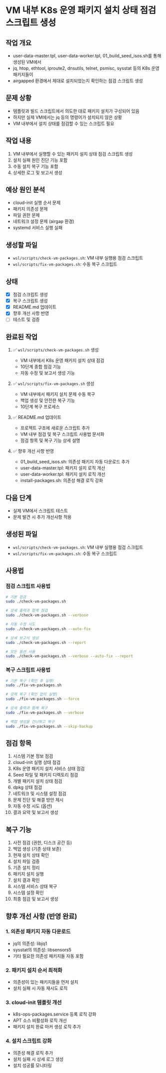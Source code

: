 # VM 내부 K8s 운영 패키지 설치 상태 점검 스크립트 생성

## 작업 개요
- user-data-master.tpl, user-data-worker.tpl, 01_build_seed_isos.sh를 통해 생성된 VM에서
- jq, htop, ethtool, iproute2, dnsutils, telnet, psmisc, sysstat 등의 K8s 운영 패키지들이
- airgapped 환경에서 제대로 설치되었는지 확인하는 점검 스크립트 생성

## 문제 상황
- 템플릿과 빌드 스크립트에서 의도한 대로 패키지 설치가 구성되어 있음
- 하지만 실제 VM에서는 jq 등의 명령어가 설치되지 않은 상황
- VM 내부에서 설치 상태를 점검할 수 있는 스크립트 필요

## 작업 내용
1. VM 내부에서 실행할 수 있는 패키지 설치 상태 점검 스크립트 생성
2. 설치 실패 원인 진단 기능 포함
3. 수동 설치 복구 기능 포함
4. 상세한 로그 및 보고서 생성

## 예상 원인 분석
- cloud-init 실행 순서 문제
- 패키지 의존성 문제
- 파일 권한 문제
- 네트워크 설정 문제 (airgap 환경)
- systemd 서비스 실행 실패

## 생성할 파일
- `wsl/scripts/check-vm-packages.sh`: VM 내부 실행용 점검 스크립트
- `wsl/scripts/fix-vm-packages.sh`: 수동 복구 스크립트

## 상태
- [x] 점검 스크립트 생성
- [x] 복구 스크립트 생성
- [x] README.md 업데이트
- [x] 향후 개선 사항 반영
- [ ] 테스트 및 검증

## 완료된 작업
1. ✅ `wsl/scripts/check-vm-packages.sh` 생성
   - VM 내부에서 K8s 운영 패키지 설치 상태 점검
   - 10단계 종합 점검 기능
   - 자동 수정 및 보고서 생성 기능

2. ✅ `wsl/scripts/fix-vm-packages.sh` 생성
   - VM 내부에서 패키지 설치 문제 수동 복구
   - 백업 생성 및 안전한 복구 기능
   - 10단계 복구 프로세스

3. ✅ README.md 업데이트
   - 프로젝트 구조에 새로운 스크립트 추가
   - VM 내부 점검 및 복구 스크립트 사용법 문서화
   - 점검 항목 및 복구 기능 상세 설명

4. ✅ 향후 개선 사항 반영
   - 01_build_seed_isos.sh: 의존성 패키지 자동 다운로드 추가
   - user-data-master.tpl: 패키지 설치 로직 개선
   - user-data-worker.tpl: 패키지 설치 로직 개선
   - install-packages.sh: 의존성 해결 로직 강화

## 다음 단계
- 실제 VM에서 스크립트 테스트
- 문제 발견 시 추가 개선사항 적용

## 생성된 파일
- `wsl/scripts/check-vm-packages.sh`: VM 내부 실행용 점검 스크립트
- `wsl/scripts/fix-vm-packages.sh`: 수동 복구 스크립트

## 사용법

### 점검 스크립트 사용법
```bash
# 기본 점검
sudo ./check-vm-packages.sh

# 상세 출력과 함께 점검
sudo ./check-vm-packages.sh --verbose

# 자동 수정 시도
sudo ./check-vm-packages.sh --auto-fix

# 상세 보고서 생성
sudo ./check-vm-packages.sh --report

# 모든 옵션 사용
sudo ./check-vm-packages.sh --verbose --auto-fix --report
```

### 복구 스크립트 사용법
```bash
# 기본 복구 (확인 후 실행)
sudo ./fix-vm-packages.sh

# 강제 복구 (확인 없이 실행)
sudo ./fix-vm-packages.sh --force

# 상세 출력과 함께 복구
sudo ./fix-vm-packages.sh --verbose

# 백업 생성을 건너뛰고 복구
sudo ./fix-vm-packages.sh --skip-backup
```

## 점검 항목
1. 시스템 기본 정보 점검
2. cloud-init 실행 상태 점검
3. K8s 운영 패키지 설치 서비스 상태 점검
4. Seed 파일 및 패키지 디렉토리 점검
5. 개별 패키지 설치 상태 점검
6. dpkg 상태 점검
7. 네트워크 및 시스템 설정 점검
8. 문제 진단 및 해결 방안 제시
9. 자동 수정 시도 (옵션)
10. 결과 요약 및 보고서 생성

## 복구 기능
1. 사전 점검 (권한, 디스크 공간 등)
2. 백업 생성 (기존 상태 보존)
3. 현재 설치 상태 확인
4. 설치 파일 검증
5. 기존 설치 정리
6. 패키지 설치 실행
7. 설치 결과 확인
8. 시스템 서비스 상태 복구
9. 시스템 설정 확인
10. 최종 점검 및 보고서 생성

## 향후 개선 사항 (반영 완료)

### 1. 의존성 패키지 자동 다운로드
- jq의 의존성: libjq1
- sysstat의 의존성: libsensors5
- 기타 필요한 의존성 패키지들 자동 포함

### 2. 패키지 설치 순서 최적화
- 의존성이 있는 패키지들을 먼저 설치
- 설치 실패 시 자동 재시도 로직

### 3. cloud-init 템플릿 개선
- k8s-ops-packages.service 등록 로직 강화
- APT 소스 비활성화 로직 개선
- 패키지 설치 완료 마커 생성 로직 추가

### 4. 설치 스크립트 강화
- 의존성 해결 로직 추가
- 설치 실패 시 상세 로그 생성
- 설치 성공률 모니터링
